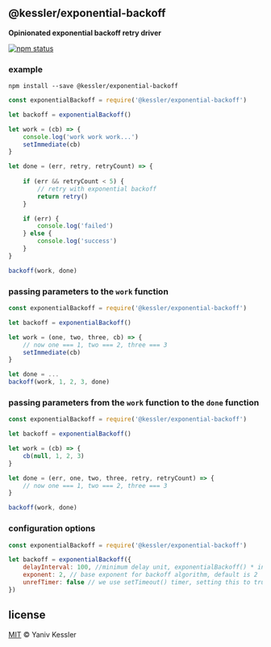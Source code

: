 ## @kessler/exponential-backoff

**Opinionated exponential backoff retry driver**

[![npm status](http://img.shields.io/npm/v/@kessler/exponential-backoff.svg?style=flat-square)](https://www.npmjs.org/package/@kessler/exponential-backoff) 

### example

`npm install --save @kessler/exponential-backoff`

```js
const exponentialBackoff = require('@kessler/exponential-backoff')

let backoff = exponentialBackoff()

let work = (cb) => {
    console.log('work work work...')
    setImmediate(cb)
}

let done = (err, retry, retryCount) => {
    
    if (err && retryCount < 5) {
        // retry with exponential backoff
        return retry()
    }

    if (err) {
        console.log('failed')
    } else {
        console.log('success')
    }
}

backoff(work, done)

```

### passing parameters to the `work` function

```js
const exponentialBackoff = require('@kessler/exponential-backoff')

let backoff = exponentialBackoff()

let work = (one, two, three, cb) => {
    // now one === 1, two === 2, three === 3
    setImmediate(cb)
}

let done = ...
backoff(work, 1, 2, 3, done)

```

### passing parameters from the `work` function to the `done` function

```js
const exponentialBackoff = require('@kessler/exponential-backoff')

let backoff = exponentialBackoff()

let work = (cb) => {
    cb(null, 1, 2, 3)
}

let done = (err, one, two, three, retry, retryCount) => {
    // now one === 1, two === 2, three === 3
}

backoff(work, done)

```

### configuration options

```js
const exponentialBackoff = require('@kessler/exponential-backoff')

let backoff = exponentialBackoff({
    delayInterval: 100, //minimum delay unit, exponentialBackoff() * intervalInMillis === delay, default is 100ms
    exponent: 2, // base exponent for backoff algorithm, default is 2
    unrefTimer: false // we use setTimeout() timer, setting this to true will cause setTimeout().unref() to be called
})
```

## license

[MIT](http://opensource.org/licenses/MIT) © Yaniv Kessler
